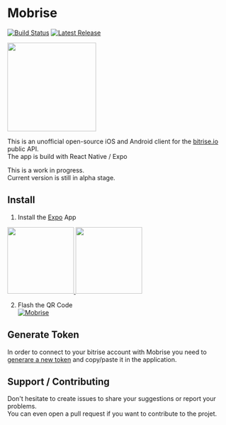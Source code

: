 # Mobrise
[![Build Status](https://www.bitrise.io/app/28bd8b82304d63c3/status.svg?token=7_Vdp2MoJ3cDK7J1zyztyg&branch=master)](https://www.bitrise.io/app/28bd8b82304d63c3) 
[![Latest Release](http://github-release-version.herokuapp.com/github/Mikadoh/Mobrise/release.svg?style=flatr)](https://github.com/Mikadoh/Mobrise/releases/latest) 

<img src="https://d1wp6m56sqw74a.cloudfront.net/~assets/06411d647980ea21025882f94f6ef7fe" width="200"/>  

This is an unofficial open-source iOS and Android client for the [bitrise.io](http://bitrise.io) public API.  
The app is build with React Native / Expo  

This is a work in progress.  
Current version is still in alpha stage.  

## Install

1. Install the [Expo](http://expo.io) App  
<a href="https://itunes.apple.com/app/apple-store/id982107779?ct=www&mt=8">
 <img src="https://d30j33t1r58ioz.cloudfront.net/static/download-apple.png?4e7256de056bfc6d3eaf8d79e3f84c86" width="150" />
</a>
<a href="https://play.google.com/store/apps/details?id=host.exp.exponent&referrer=www">
 <img src="https://d30j33t1r58ioz.cloudfront.net/static/download-google.png?4e7256de056bfc6d3eaf8d79e3f84c86" width="150" />
</a>  

2. Flash the QR Code  
[![Mobrise](https://lh5.googleusercontent.com/LfSozPH1lvEyUA1KZY56E2jOIHSYwSNsOTDkSk2L_6znjIxkQjACT2Fb3-0WXVQ3j-o6zAxkF_o0f6s=w2501-h1300)](https://expo.io/@mikadoh/mobrise)

## Generate Token

In order to connect to your bitrise account with Mobrise you need to [generare a new token](https://www.bitrise.io/me/profile#/security) and copy/paste it in the application.


## Support / Contributing

 Don't hesitate to create issues to share your suggestions or report your problems.  
 You can even open a pull request if you want to contribute to the projet.
 
